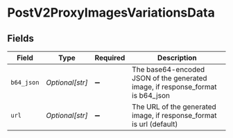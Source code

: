 # PostV2ProxyImagesVariationsData


## Fields

| Field                                                                          | Type                                                                           | Required                                                                       | Description                                                                    |
| ------------------------------------------------------------------------------ | ------------------------------------------------------------------------------ | ------------------------------------------------------------------------------ | ------------------------------------------------------------------------------ |
| `b64_json`                                                                     | *Optional[str]*                                                                | :heavy_minus_sign:                                                             | The base64-encoded JSON of the generated image, if response_format is b64_json |
| `url`                                                                          | *Optional[str]*                                                                | :heavy_minus_sign:                                                             | The URL of the generated image, if response_format is url (default)            |